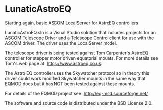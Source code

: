 # LunaticAstroEQ
Starting again, basic ASCOM LocalServer for AstroEQ controllers

LunaticAstroEQ.sln is a Visual Studio solution that includes projects for an ASCOM Telescope Driver and a Telescope Control client
for use with the ASCOM driver. The driver uses the LocalServer model.

The telescope driver is being tested against Tom Carpenter's AstroEQ controller for stepper motor driven equatorial mounts. For more
details see Tom's web page at: https://www.astroeq.co.uk.

The Astro EQ controller uses the Skywatcher protocol so in theory this driver could work modified Skywatcher mounts in the same
way that EQMOD does but it has NOT been tested against these mounts.

For details of the EQMOD project see: http://eq-mod.sourceforge.net/

The software and source code is distributed under the BSD License 2.0.
